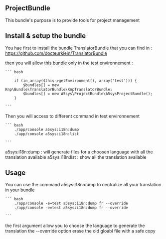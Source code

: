 ## ProjectBundle

This bundle's purpose is to provide tools for project management

Install & setup the bundle
--------------------------

You hae first to install the bundle TranslatorBundle that you can find in :
https://github.com/docteurklein/TranslatorBundle

then you will allow this bundle only in the test environnement : 

    ``` bash 

        if (in_array($this->getEnvironment(), array('test'))) {
            $bundles[] = new Knp\Bundle\TranslatorBundle\KnpTranslatorBundle;
            $bundles[] = new A5sys\ProjectBundle\A5sysProjectBundle();
        }

    ```
Then you will access to different command in test environnement

    ``` bash 
        ./app/console a5sys:i18n:dump
        ./app/console a5sys:i18n:list

    ```
a5sys:i18n:dump : will generate files for a choosen language with all the translation available
a5sys:i18n:list : show all the translation available 

Usage 
--------------------------

You can use the command a5sys:i18n:dump to centralize all your translation in your bundle

    ``` bash 
        ./app/console -e=test a5sys:i18n:dump fr --override
        ./app/console -e=test a5sys:i18n:dump fr --override

    ```

the first argument allow you to choose the language to generate the translation
the --override option erase the old gloabl file with a safe copy
